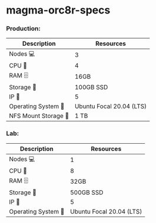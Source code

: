# magma-orc8r-specs

### Production:

Description | Resources
---|---
Nodes :computer: | 3
CPU :abacus: | 4
RAM :file_cabinet: | 16GB
Storage :floppy_disk: | 100GB SSD
IP :round_pushpin: | 5
Operating System :dvd: | Ubuntu Focal 20.04 (LTS)
NFS Mount Storage :floppy_disk: | 1 TB




### Lab:

Description | Resources
---|---
Nodes :computer: | 1
CPU :abacus: | 8
RAM :file_cabinet: | 32GB
Storage :floppy_disk: | 500GB SSD
IP :round_pushpin: | 5
Operating System :dvd: | Ubuntu Focal 20.04 (LTS)
